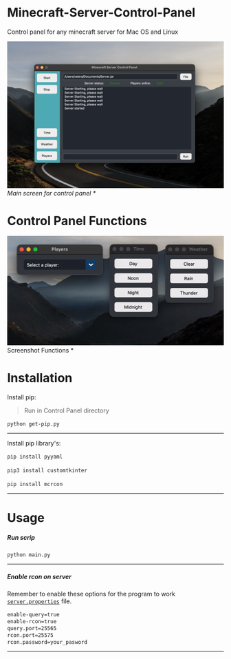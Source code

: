 # Minecraft-Server-Control-Panel
Control panel for any minecraft server for Mac OS and Linux

![](documentation_images/started_screen.png)
_Main screen for control panel *_

# Control Panel Functions
![](documentation_images/functions.gif)
Screenshot Functions *

# Installation
Install pip:
>Run in Control Panel directory 
```
python get-pip.py
```
---
Install pip library's:
```
pip install pyyaml

pip3 install customtkinter

pip install mcrcon
```
---
# Usage
##### Run scrip
```
python main.py 
```
---
##### Enable rcon on server
Remember to enable these options for the program to work [```server.properties```](https://minecraft.gamepedia.com/Server.properties) file.
```
enable-query=true
enable-rcon=true
query.port=25565
rcon.port=25575
rcon.password=your_pasword
```
---
